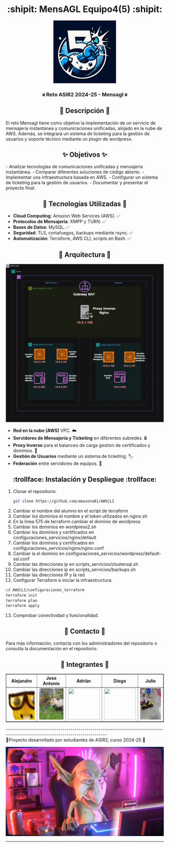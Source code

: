 <div align="center">

# :shipit: MensAGL Equipo4(5) :shipit: 

<a href="https://github.com/amazona01/AWSCLI">
    <img src="recursos/logo.png" alt="Logo" width="200" height="200">
</a>
  <h3 align="center">💀 Reto ASIR2 2024-25 - Mensagl 💀</h3>
</div>

<div align="center">


## :memo: Descripción :memo:

</div>
El reto Mensagl tiene como objetivo la implementación de un servicio de mensajería instantánea y comunicaciones unificadas, alojado en la nube de AWS. Además, se integrará un sistema de ticketing para la gestión de usuarios y soporte técnico mediante un plugin de wordpress.


<div align="center">

## :sparkles: Objetivos :sparkles:

</div>
- Analizar tecnologías de comunicaciones unificadas y mensajería instantánea. 
- Comparar diferentes soluciones de código abierto.
- Implementar una infraestructura basada en AWS.
- Configurar un sistema de ticketing para la gestión de usuarios.
- Documentar y presentar el proyecto final.

<div align="center">

## :rocket: Tecnologías Utilizadas :rocket:

</div>

- **Cloud Computing**: Amazon Web Services (AWS). ✅
- **Protocolos de Mensajería**: XMPP y TURN. ✅
- **Bases de Datos**: MySQL. ✅
- **Seguridad**: TLS, cortafuegos, backups mediante rsync. ✅
- **Automatización**: Terraform, AWS CLI, scripts en Bash. ✅

<div align="center">

## 🚧 Arquitectura 🚧

![Screenshot](recursos/red.png) 

</div>

- **Red en la nube (AWS)** VPC. ☁️
- **Servidores de Mensajería y Ticketing** en diferentes subredes. 🔒️
- **Proxy Inverso** para el balanceo de carga gestion de certificados y dominios. 🔐
- **Gestión de Usuarios** mediante un sistema de ticketing. 🏷️
- **Federación** entre servidores de equipos. 📱

<div align="center">

## :trollface: Instalación y Despliegue :trollface:

</div>

1. Clonar el repositorio:  
   ```bash
   git clone https://github.com/amazona01/AWSCLI
      ```
2. Cambiar el nombre del alumno en el script de terraform
3. Cambiar los dominios el nombre y el token utilizados en nginx.sh
4. En la linea 575 de terraform cambiar el dominio de wordpress
5. Cambiar los dominios en wordpress2.sh
6. Cambiar los dominios y certificados en configuraciones_servicios/nginx/default
7. Cambiar los dominios y certificados en configuraciones_servicios/nginx/nginx.conf
8. Cambiar la el dominio en configuraciones_servicios/wordpress/default-ssl.conf
9. Cambiar las direcciones ip en scripts_servicios/clustersql.sh
10. Cambiar las direcciones ip en scripts_servicios/backups.sh
11. Cambiar las direcciones IP y la red
12. Configurar Terraform e iniciar la infraestructura.
   ```bash
   cd AWSCLI/configuraciones_terraform
   terraform init
   terraform plan
   terraform apply
   ```
13. Comprobar conectividad y funcionalidad.

<div align="center">

## 📮 Contacto 📮

</div>

Para más información, contacta con los administradores del repositorio o consulta la documentación en el repositorio.

<div align="center">

## 💼  Integrantes 💼 
<table border="1">
    <tr>
        <th>Alejandro</th>
        <th>Jose Antonio</th>
        <th>Adrián</th>
        <th>Diego</th>
        <th>Julio</th>
    </tr>
    <tr>
        <td><img src="https://github.com/amazona01/AWSCLI/blob/main/recursos/alejandro.webp" width="100" height="100" /></td>
        <td><img src="https://github.com/amazona01/AWSCLI/blob/main/recursos/jose.webp" width="100" height="100" /></td>
        <td><img src="https://github.com/amazona01/AWSCLI/blob/main/recursos/adrian.webp" width="100" height="100" /></td>
        <td><img src="https://github.com/amazona01/AWSCLI/blob/main/recursos/diego.webp" width="100" height="100" /></td>
        <td><img src="https://github.com/amazona01/AWSCLI/blob/main/recursos/julio.webp" width="100" height="100" /></td>
    </tr>
</table>
</div>
--------------------------------------------------------------------------------------------------------------------------------<br>
👷Proyecto desarrollado por estudiantes de ASIR2, curso 2024-25 👷 <br>

![Screenshot](recursos/estudiante.png) 

--------------------------------------------------------------------------------------------------------------------------------
